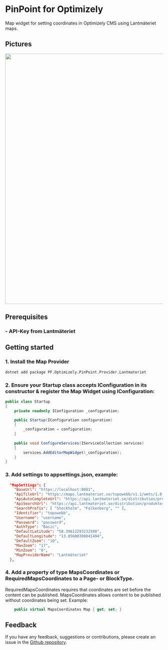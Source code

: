 # PinPoint for Optimizely
Map widget for setting coordinates in Optimizely CMS using Lantmäteriet maps.

## Pictures
<img src="https://raw.githubusercontent.com/preciofishbone/Optimizely-PinPoint/refs/heads/main/Pictures/Ekens-lantmateriet-bild2.png" width="800">

## Prerequisites
### - API-Key from Lantmäteriet

## Getting started

### 1. Install the Map Provider

```bash
dotnet add package PF.Optimizely.PinPoint.Provider.Lantmateriet
```

### 2.  Ensure your Startup class accepts IConfiguration in its constructor & register the Map Widget using IConfiguration:
```csharp
public class Startup
{
    private readonly IConfiguration _configuration;

    public Startup(IConfiguration configuration)
    {
        _configuration = configuration;
    }
	
    public void ConfigureServices(IServiceCollection services)
    {
        services.AddEditorMapWidget(_configuration);
    }
}
```

### 3.  Add settings to appsettings.json, example:
```json
  "MapSettings": {
    "BaseUrl": "https://localhost:8081",
    "ApiTileUrl": "https://maps.lantmateriet.se/topowebb/v1.1/wmts/1.0.0/",
    "ApiAutoCompleteUrl": "https://api.lantmateriet.se/distribution/produkter/belagenhetsadress/v4.2/autocomplete/adress",
    "ApiSearchUrl": "https://api.lantmateriet.se/distribution/produkter/belagenhetsadress/v4.2/referens/fritext",
    "SearchPrefix": [ "Stockholm", "Falkenberg", "" ],
    "Identifier": "topowebb",
    "Username": "username",
    "Password": "password",
    "AuthType": "Basic",
    "DefaultLatitude": "58.39612293232598",
    "DefaultLongitude": "13.85600308041494",
    "DefaultZoom": "10",
    "MaxZoom": "17",
    "MinZoom": "8",
    "MapProviderName": "Lantmäteriet"
  },
```

### 4.  Add a property of type MapsCoordinates or RequiredMapsCoordinates to a Page- or BlockType.
RequiredMapsCoordinates requires that coordinates are set before the content can be published. 
MapsCoordinates allows content to be published without coordinates being set. Example:
```csharp    
    public virtual MapsCoordinates Map { get; set; }
```

## Feedback
If you have any feedback, suggestions or contributions, please create an issue in the [Github repository](https://github.com/preciofishbone/Optimizely-PinPoint).
